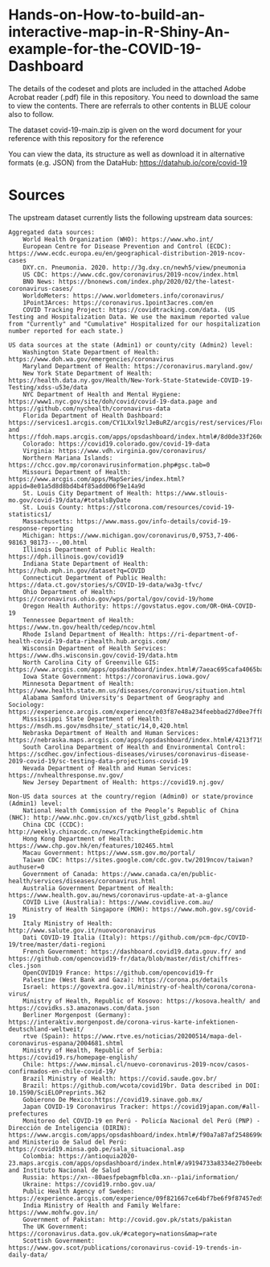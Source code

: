 # Hands-on-How-to-build-an-interactive-map-in-R-Shiny-An-example-for-the-COVID-19-Dashboard

The details of the codeset and plots are included in the attached Adobe Acrobat reader (.pdf) file in this repository. 
You need to download the same to view the contents. There are referrals to other contents in BLUE colour also to follow.

The dataset covid-19-main.zip is given on the word document for your reference with this repository for the reference

You can view the data, its structure as well as download it in alternative formats (e.g. JSON) from the DataHub: https://datahub.io/core/covid-19

Sources
===========

The upstream dataset currently lists the following upstream data sources:

    Aggregated data sources:
        World Health Organization (WHO): https://www.who.int/
        European Centre for Disease Prevention and Control (ECDC): https://www.ecdc.europa.eu/en/geographical-distribution-2019-ncov-cases
        DXY.cn. Pneumonia. 2020. http://3g.dxy.cn/newh5/view/pneumonia
        US CDC: https://www.cdc.gov/coronavirus/2019-ncov/index.html
        BNO News: https://bnonews.com/index.php/2020/02/the-latest-coronavirus-cases/
        WorldoMeters: https://www.worldometers.info/coronavirus/
        1Point3Arces: https://coronavirus.1point3acres.com/en
        COVID Tracking Project: https://covidtracking.com/data. (US Testing and Hospitalization Data. We use the maximum reported value from "Currently" and "Cumulative" Hospitalized for our hospitalization number reported for each state.)

    US data sources at the state (Admin1) or county/city (Admin2) level:
        Washington State Department of Health: https://www.doh.wa.gov/emergencies/coronavirus
        Maryland Department of Health: https://coronavirus.maryland.gov/
        New York State Department of Health: https://health.data.ny.gov/Health/New-York-State-Statewide-COVID-19-Testing/xdss-u53e/data
        NYC Department of Health and Mental Hygiene: https://www1.nyc.gov/site/doh/covid/covid-19-data.page and https://github.com/nychealth/coronavirus-data
        Florida Department of Health Dashboard: https://services1.arcgis.com/CY1LXxl9zlJeBuRZ/arcgis/rest/services/Florida_COVID19_Cases/FeatureServer/0 and https://fdoh.maps.arcgis.com/apps/opsdashboard/index.html#/8d0de33f260d444c852a615dc7837c86
        Colorado: https://covid19.colorado.gov/covid-19-data
        Virginia: https://www.vdh.virginia.gov/coronavirus/
        Northern Mariana Islands: https://chcc.gov.mp/coronavirusinformation.php#gsc.tab=0
        Missouri Department of Health: https://www.arcgis.com/apps/MapSeries/index.html?appid=8e01a5d8d8bd4b4f85add006f9e14a9d
        St. Louis City Department of Health: https://www.stlouis-mo.gov/covid-19/data/#totalsByDate
        St. Louis County: https://stlcorona.com/resources/covid-19-statistics1/
        Massachusetts: https://www.mass.gov/info-details/covid-19-response-reporting
        Michigan: https://www.michigan.gov/coronavirus/0,9753,7-406-98163_98173---,00.html
        Illinois Department of Public Health: https://dph.illinois.gov/covid19
        Indiana State Department of Health: https://hub.mph.in.gov/dataset?q=COVID
        Connecticut Department of Public Health: https://data.ct.gov/stories/s/COVID-19-data/wa3g-tfvc/
        Ohio Department of Health: https://coronavirus.ohio.gov/wps/portal/gov/covid-19/home
        Oregon Health Authority: https://govstatus.egov.com/OR-OHA-COVID-19
        Tennessee Department of Health: https://www.tn.gov/health/cedep/ncov.html
        Rhode Island Department of Health: https://ri-department-of-health-covid-19-data-rihealth.hub.arcgis.com/
        Wisconsin Department of Health Services: https://www.dhs.wisconsin.gov/covid-19/data.htm
        North Carolina City of Greenville GIS: https://www.arcgis.com/apps/opsdashboard/index.html#/7aeac695cafa4065ba1505b1cfa72747
        Iowa State Government: https://coronavirus.iowa.gov/
        Minnesota Department of Health: https://www.health.state.mn.us/diseases/coronavirus/situation.html
        Alabama Samford University's Department of Geography and Sociology: https://experience.arcgis.com/experience/e03f87e48a234feebbad27d0ee7ff824
        Mississippi State Department of Health: https://msdh.ms.gov/msdhsite/_static/14,0,420.html
        Nebraska Department of Health and Human Services: https://nebraska.maps.arcgis.com/apps/opsdashboard/index.html#/4213f719a45647bc873ffb58783ffef3
        South Carolina Department of Health and Environmental Control: https://scdhec.gov/infectious-diseases/viruses/coronavirus-disease-2019-covid-19/sc-testing-data-projections-covid-19
        Nevada Department of Health and Human Services: https://nvhealthresponse.nv.gov/
        New Jersey Department of Health: https://covid19.nj.gov/

    Non-US data sources at the country/region (Admin0) or state/province (Admin1) level:
        National Health Commission of the People’s Republic of China (NHC): http://www.nhc.gov.cn/xcs/yqtb/list_gzbd.shtml
        China CDC (CCDC): http://weekly.chinacdc.cn/news/TrackingtheEpidemic.htm
        Hong Kong Department of Health: https://www.chp.gov.hk/en/features/102465.html
        Macau Government: https://www.ssm.gov.mo/portal/
        Taiwan CDC: https://sites.google.com/cdc.gov.tw/2019ncov/taiwan?authuser=0
        Government of Canada: https://www.canada.ca/en/public-health/services/diseases/coronavirus.html
        Australia Government Department of Health: https://www.health.gov.au/news/coronavirus-update-at-a-glance
        COVID Live (Australia): https://www.covidlive.com.au/
        Ministry of Health Singapore (MOH): https://www.moh.gov.sg/covid-19
        Italy Ministry of Health: http://www.salute.gov.it/nuovocoronavirus
        Dati COVID-19 Italia (Italy): https://github.com/pcm-dpc/COVID-19/tree/master/dati-regioni
        French Government: https://dashboard.covid19.data.gouv.fr/ and https://github.com/opencovid19-fr/data/blob/master/dist/chiffres-cles.json
        OpenCOVID19 France: https://github.com/opencovid19-fr
        Palestine (West Bank and Gaza): https://corona.ps/details
        Israel: https://govextra.gov.il/ministry-of-health/corona/corona-virus/
        Ministry of Health, Republic of Kosovo: https://kosova.health/ and https://covidks.s3.amazonaws.com/data.json
        Berliner Morgenpost (Germany): https://interaktiv.morgenpost.de/corona-virus-karte-infektionen-deutschland-weltweit/
        rtve (Spain): https://www.rtve.es/noticias/20200514/mapa-del-coronavirus-espana/2004681.shtml
        Ministry of Health, Republic of Serbia: https://covid19.rs/homepage-english/
        Chile: https://www.minsal.cl/nuevo-coronavirus-2019-ncov/casos-confirmados-en-chile-covid-19/
        Brazil Ministry of Health: https://covid.saude.gov.br/
        Brazil: https://github.com/wcota/covid19br. Data described in DOI: 10.1590/SciELOPreprints.362
        Gobierono De Mexico:https://covid19.sinave.gob.mx/
        Japan COVID-19 Coronavirus Tracker: https://covid19japan.com/#all-prefectures
        Monitoreo del COVID-19 en Perú - Policía Nacional del Perú (PNP) - Dirección de Inteligencia (DIRIN): https://www.arcgis.com/apps/opsdashboard/index.html#/f90a7a87af2548699d6e7bb72f5547c2 and Ministerio de Salud del Perú: https://covid19.minsa.gob.pe/sala_situacional.asp
        Colombia: https://antioquia2020-23.maps.arcgis.com/apps/opsdashboard/index.html#/a9194733a8334e27b0eebd7c8f67bd84 and Instituto Nacional de Salud
        Russia: https://xn--80aesfpebagmfblc0a.xn--p1ai/information/
        Ukraine: https://covid19.rnbo.gov.ua/
        Public Health Agency of Sweden: https://experience.arcgis.com/experience/09f821667ce64bf7be6f9f87457ed9aa
        India Ministry of Health and Family Welfare: https://www.mohfw.gov.in/
        Government of Pakistan: http://covid.gov.pk/stats/pakistan
        The UK Government: https://coronavirus.data.gov.uk/#category=nations&map=rate
        Scottish Government: https://www.gov.scot/publications/coronavirus-covid-19-trends-in-daily-data/

